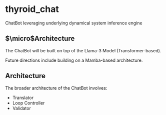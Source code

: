 # thyroid_chat
ChatBot leveraging underlying dynamical system inference engine

## $\micro$Architecture
The ChatBot will be built on top of the Llama-3 Model (Transformer-based).

Future directions include building on a Mamba-based architecture.

## Architecture

The broader architecture of the ChatBot involves:
* Translator
* Loop Controller
* Validator
